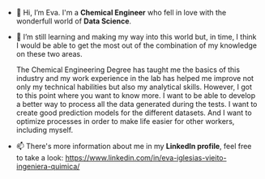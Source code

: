 - 👋 Hi, I’m Eva. I'm a **Chemical Engineer** who fell in love with the wonderfull world of **Data Science**.
- 🌱 I’m still learning and making my way into this world but, in time, I think I would be able to get the most out of the combination of my knowledge on these two areas.
  
  The Chemical Engineering Degree has taught me the basics of this industry and my work experience in the lab has helped me improve not only my technical habilities but also my analytical skills.
  However, I got to this point where you want to know more. I want to be able to develop a better way to process all the data generated during the tests. I want to create good prediction models for the different datasets. And I want to optimize processes in order to make life easier for other workers, including myself. 
- 📫 There's more information about me in my **LinkedIn profile**, feel free to take a look: https://www.linkedin.com/in/eva-iglesias-vieito-ingeniera-quimica/
   
<!---
EvaIglesias17/EvaIglesias17 is a ✨ special ✨ repository because its `README.md` (this file) appears on your GitHub profile.
You can click the Preview link to take a look at your changes.
--->
